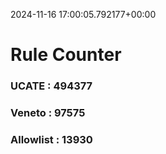 2024-11-16 17:00:05.792177+00:00
# Rule Counter 
 ### UCATE : 494377

 ### Veneto : 97575

 ### Allowlist : 13930